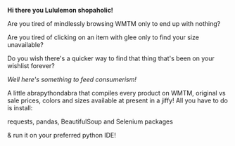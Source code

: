 <p><b>Hi there you Lululemon shopaholic!</b></p>
<p>Are you tired of mindlessly browsing WMTM only to end up with nothing?</p>
<p>Are you tired of clicking on an item with glee only to find your size unavailable?</p>
<p>Do you wish there's a quicker way to find that thing that's been on your wishlist forever?</p>

<p><i>Well here's something to feed consumerism!</i></p>
A little abrapythondabra that compiles every product on WMTM, original vs sale prices, colors and sizes available
at present in a jiffy!
All you have to do is install:
<p> requests, pandas, BeautifulSoup and Selenium packages</p>
& run it on your preferred python IDE!
